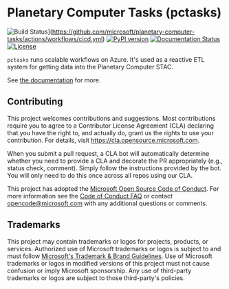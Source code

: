 # Planetary Computer Tasks (pctasks)
![Build Status](https://github.com/microsoft/planetary-computer-tasks/actions/workflows/cicd.yml/badge.svg?branch=main)](https://github.com/microsoft/planetary-computer-tasks/actions/workflows/cicd.yml)
[![PyPI version](https://badge.fury.io/py/pctasks.client.svg)](https://badge.fury.io/py/pctasks.client)
[![Documentation Status](https://readthedocs.org/projects/planetary-computer-tasks/badge/?version=latest)](https://planetary-computer-tasks.readthedocs.io/en/latest/?badge=latest)
[![License](https://img.shields.io/github/license/microsoft/pctasks)](https://opensource.org/licenses/MIT)

`pctasks` runs scalable workflows on Azure. It's used as a reactive ETL system for getting data into
the Planetary Computer STAC.

See [the documentation](https://planetary-computer-tasks.readthedocs.io) for more.

## Contributing

This project welcomes contributions and suggestions.  Most contributions require you to agree to a
Contributor License Agreement (CLA) declaring that you have the right to, and actually do, grant us
the rights to use your contribution. For details, visit https://cla.opensource.microsoft.com.

When you submit a pull request, a CLA bot will automatically determine whether you need to provide
a CLA and decorate the PR appropriately (e.g., status check, comment). Simply follow the instructions
provided by the bot. You will only need to do this once across all repos using our CLA.

This project has adopted the [Microsoft Open Source Code of Conduct](https://opensource.microsoft.com/codeofconduct/).
For more information see the [Code of Conduct FAQ](https://opensource.microsoft.com/codeofconduct/faq/) or
contact [opencode@microsoft.com](mailto:opencode@microsoft.com) with any additional questions or comments.

## Trademarks

This project may contain trademarks or logos for projects, products, or services. Authorized use of Microsoft
trademarks or logos is subject to and must follow
[Microsoft's Trademark & Brand Guidelines](https://www.microsoft.com/en-us/legal/intellectualproperty/trademarks/usage/general).
Use of Microsoft trademarks or logos in modified versions of this project must not cause confusion or imply Microsoft sponsorship.
Any use of third-party trademarks or logos are subject to those third-party's policies.
